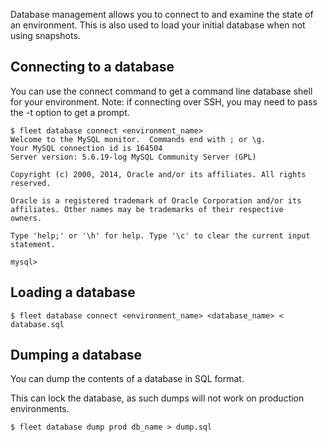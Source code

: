 Database management allows you to connect to and examine the state of an environment.
This is also used to load your initial database when not using snapshots.

Connecting to a database
----

You can use the connect command to get a command line database shell for your environment.
Note: if connecting over SSH, you may need to pass the -t option to get a prompt.

```
$ fleet database connect <environment_name>
Welcome to the MySQL monitor.  Commands end with ; or \g.
Your MySQL connection id is 164504
Server version: 5.6.19-log MySQL Community Server (GPL)

Copyright (c) 2000, 2014, Oracle and/or its affiliates. All rights reserved.

Oracle is a registered trademark of Oracle Corporation and/or its
affiliates. Other names may be trademarks of their respective
owners.

Type 'help;' or '\h' for help. Type '\c' to clear the current input statement.

mysql>
```

Loading a database
---

```
$ fleet database connect <environment_name> <database_name> < database.sql
```

Dumping a database
----

You can dump the contents of a database in SQL format.

This can lock the database, as such dumps will not work on production environments.

```
$ fleet database dump prod db_name > dump.sql
```
